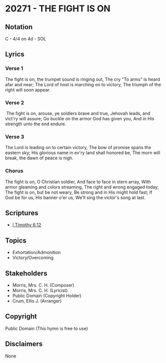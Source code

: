 # 20271 - THE FIGHT IS ON

## Notation

C - 4/4 on 4d - SOL

## Lyrics

### Verse 1

The fight is on, the trumpet sound is ringing out, The cry "To arms" is heard afar and near; The Lord of host is marching on to victory, The triumph of the right will soon appear.

### Verse 2

 The fight is on, arouse, ye soldiers brave and true, Jehovah leads, and vict'ry  will assure; Go buckle on the armor God has given you, And in His strength unto the end endure.

### Verse 3

The Lord is leading on to certain victory, The bow of promise spans the eastern sky; His glorious name in ev'ry land shall honored be, The morn will break, the dawn of peace is nigh.

### Chorus

The fight is on, O Christian soldier, And face to face in stern array, With armor gleaming and colors streaming, The right and wrong engaged today; The fight is on, but be not weary, Be strong and in His might hold fast; If God be for us, His banner o'er us, We'll sing the victor's song at last.


## Scriptures

- [I Timothy 6:12](https://www.biblegateway.com/passage/?search=I%20Timothy%206%3A12)

## Topics

- Exhortation/Admonition
- Victory/Overcoming

## Stakeholders

- Morris, Mrs. C. H. (Composer)
- Morris, Mrs. C. H. (Lyricist)
- Public Domain (Copyright Holder)
- Crum, Ellis J. (Arranger)

## Copyright

Public Domain
(This hymn is free to use)

## Disclaimers

None

